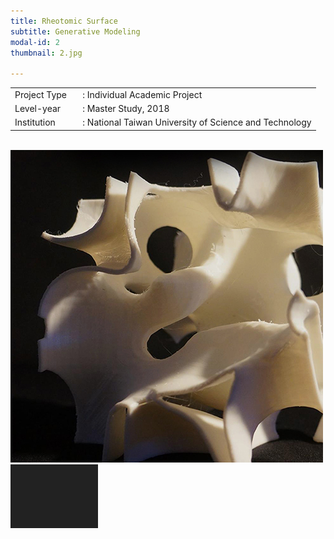 ```yaml
---
title: Rheotomic Surface
subtitle: Generative Modeling
modal-id: 2
thumbnail: 2.jpg

---
```

<table>
    <tbody>
        <tr>
            <td>
                Project Type&nbsp;&nbsp;&nbsp;
            </td>
            <td>
                : Individual Academic Project
            </td>
        </tr>
        <tr>
            <td>
                Level-year
            </td>
            <td>
                : Master Study, 2018
            </td>
        </tr>
        <tr>
            <td>
                Institution
            </td>
            <td>
                : National Taiwan University of Science and Technology
            </td>
        </tr>
    </tbody>
</table>
<br>
<img src="images/portfolio/2/2A.jpg" style="width:500px" class="img-responsive img-centered" alt="Rheotomic Surface">
<img src="images/portfolio/2/2B.jpg" class="img-responsive img-centered" alt="Rheotomic Surface">


